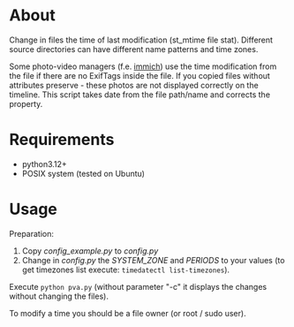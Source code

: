 # About

Change in files the time of last modification (st_mtime file stat).
Different source directories can have different name patterns and time zones.

Some photo-video managers (f.e. [immich](https://immich.app/)) use the time modification from the file if there are no ExifTags inside the file. If you copied files without attributes preserve - these photos are not displayed correctly on the timeline. This script takes date from the file path/name and corrects the property.

# Requirements

- python3.12+
- POSIX system (tested on Ubuntu)

# Usage

Preparation:

1. Copy *config_example.py* to *config.py*
2. Change in *config.py* the *SYSTEM_ZONE* and *PERIODS* to your values (to get timezones list execute: `timedatectl list-timezones`).

Execute `python pva.py` (without parameter "-c" it displays the changes without changing the files).

To modify a time you should be a file owner (or root / sudo user).
